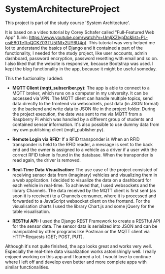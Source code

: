 # SystemArchitectureProject

This project is part of the study course 'System Architecture'. 

It is based on a video tutorial by Corey Schafer called "Full-Featured Web App" 
(Link: https://www.youtube.com/watch?v=UmljXZIypDc&list=PL-osiE80TeTtoQCKZ03TU5fNfx2UY6U4p).
This tutorial was very helped me lot to understand the basics of Django and it contained
a part of the functionality, I needed for the study project, like user accounts, admin dashboard, password 
encryption, password resetting with email and so on. I also liked that the website is responsive,
because Bootstrap was used. I kept the blog functionality in the app, because it might be useful someday. 

This the fuctionality I added:

  - <b>MQTT Client (mqtt_subscriber.py):</b> The app is able to connect to a MQTT broker, which runs on a computer in my 
  university. It can be accessed via VPN. The MQTT client can handle multiple topics, send data 
  directly to the frontend via websockets, post data (in JSON format) to the backend and write 
  data to JSON file in the project folder. During the project execution, the date was sent to me via MQTT from a 
  Raspberry Pi which was handled by a different group of students and contained sensor information. 
  It's also possible to use dummy data from my own publishing client (mqtt_publisher.py).
  
  - <b>Remote Login via RFID:</b> If a RFID transponder is When an RFID transponder is held to the RFID reader, a message 
  is sent to the back end and the owner is assigned to a vehicle as a driver if a user with the correct RFID token is 
  found in the database. When the transponder is read again, the driver is removed.

  - <b>Real-Time Data Visualisation:</b> The use case of the project consisted of receiving sensor data from (imaginary) 
  vehicles and visualizing them in a web application. I decided to visualize the data on a dashboard for each vehicle 
  in real-time. To achieved that, I used websockets and the library Channels. The data received by the MQTT client is 
  first sent (as soon it is received) to a Channels consumer, where it is processed and forwarded to a JavaScript websocket client on the 
  frontend. For the visualisation charts I used the library Chart.js and some jQuery for the table visualisation. 
  
  - <b>RESTful API:</b> I used the Django REST Framework to create a RESTful API for the sensor data. The sensor data is 
  serialized into JSON and can be manipulated by other programs like Postman or the MQTT client via HTTP-Requests (GET; POST, PUT).
  
Although it's not quite finished, the app looks great and works very well. Especially the real-time data visualization works 
astonishingly well. I really enjoyed working on this app and I learned a lot. I would love to continue where I left off and develop 
even better and more complete apps with similar functionalities.

